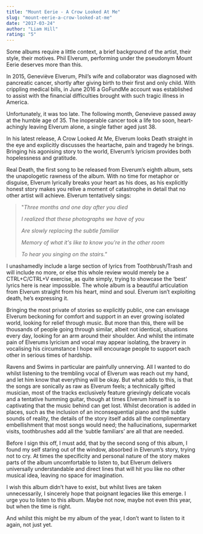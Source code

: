 ```yaml
---
title: "Mount Eerie - A Crow Looked At Me"
slug: "mount-eerie-a-crow-looked-at-me"
date: "2017-03-24"
author: "Liam Hill"
rating: "5"
---
```


Some albums require a little context, a brief background of the artist, their style, their motives. Phil Elverum, performing under the pseudonym Mount Eerie deserves more than this.

In 2015, Geneviève Elverum, Phil’s wife and collaborator was diagnosed with pancreatic cancer, shortly after giving birth to their first and only child. With crippling medical bills, in June 2016 a GoFundMe account was established to assist with the financial difficulties brought with such tragic illness in America.

Unfortunately, it was too late. The following month, Genevieve passed away at the humble age of 35. The inoperable cancer took a life too soon, heart-achingly leaving Elverum alone, a single father aged just 38.

In his latest release, A Crow Looked At Me, Elverum looks Death straight in the eye and explicitly discusses the heartache, pain and tragedy he brings. Bringing his agonising story to the world, Elverum’s lyricism provides both hopelessness and gratitude.

Real Death, the first song to be released from Elverum’s eighth album, sets the unapologetic rawness of the album. With no time for metaphor or disguise, Elverum lyrically breaks your heart as his does, as his explicitly honest story makes you relive a moment of catastrophe in detail that no other artist will achieve. Elverum tentatively sings:

> "_Three months and one day after you died_
> 
> _I realized that these photographs we have of you_
> 
> _Are slowly replacing the subtle familiar_
> 
> _Memory of what it's like to know you're in the other room_
> 
> _To hear you singing on the stairs."_

I unashamedly include a large section of lyrics from Toothbrush/Trash and will include no more, or else this whole review would merely be a CTRL+C/CTRL+V exercise, as quite simply, trying to showcase the ‘best’ lyrics here is near impossible. The whole album is a beautiful articulation from Elverum straight from his heart, mind and soul. Elverum isn’t exploiting death, he’s expressing it.

Bringing the most private of stories so explicitly public, one can envisage Elverum beckoning for comfort and support in an ever growing isolated world, looking for relief through music. But more than this, there will be thousands of people going through similar, albeit not identical, situations every day, looking for an arm around their shoulder. And whilst the intimate pain of Elverums lyricism and vocal may appear isolating, the bravery in vocalising his circumstance I hope will encourage people to support each other in serious times of hardship.

Ravens and Swims in particular are painfully unnerving. All I wanted to do whilst listening to the trembling vocal of Elverum was reach out my hand, and let him know that everything will be okay. But what adds to this, is that the songs are sonically as raw as Elverum feels; a technically gifted musician, most of the tracks exclusively feature grievingly delicate vocals and a tentative humming guitar, though at times Elverum himself is so captivating that the music behind can get lost. Whilst decoration is added in places, such as the inclusion of an inconsequential piano and the subtle sounds of reality, the details of the story itself adds all the complimentary embellishment that most songs would need; the hallucinations, supermarket visits, toothbrushes add all the ‘subtle familiars’ are all that are needed.

Before I sign this off, I must add, that by the second song of this album, I found my self staring out of the window, absorbed in Elverum’s story, trying not to cry. At times the specificity and personal nature of the story makes parts of the album uncomfortable to listen to, but Elverum delivers universally understandable and direct lines that will hit you like no other musical idea, leaving no space for imagination.

I wish this album didn’t have to exist, but whilst lives are taken unnecessarily, I sincerely hope that poignant legacies like this emerge. I urge you to listen to this album. Maybe not now, maybe not even this year, but when the time is right.

And whilst this might be my album of the year, I don’t want to listen to it again, not just yet.
